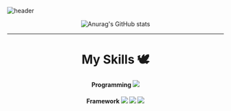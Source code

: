 ![header](https://capsule-render.vercel.app/api?type=cylinder&color=0:FFD1E3,100:BED7DC&height=100&section=header&text=Welcome😊&fontColor=B4B4B8&fontSize=30)

<div align="center">
  
![Anurag's GitHub stats](https://github-readme-stats.vercel.app/api?username=minkyunglee1012&show_icons=true&theme=panda&hides=contribs,prs)

---

<h1> My Skills 🕊️ </h1>


<h4>Programming  <img src="https://img.shields.io/badge/Python-3776AB?style=for-the-badge&logo=Python&logoColor=white"> </h4>
<h4>Framework  <img src="https://img.shields.io/badge/scikitlearn-F7931E?style=for-the-badge&logo=scikit-learn&logoColor=white"> <img src="https://img.shields.io/badge/TensorFlow-FF6F00?style=for-the-badge&logo=TensorFlow&logoColor=white"> <img src="https://img.shields.io/badge/Keras-D00000?style=for-the-badge&logo=Keras&logoColor=white"> </h4>

</div>
<!--
**minkyunglee1012/minkyunglee1012** is a ✨ _special_ ✨ repository because its `README.md` (this file) appears on your GitHub profile.

Here are some ideas to get you started:

- 🔭 I’m currently working on ...
- 🌱 I’m currently learning ...
- 👯 I’m looking to collaborate on ...
- 🤔 I’m looking for help with ...
- 💬 Ask me about ...
- 📫 How to reach me: ...
- 😄 Pronouns: ...
- ⚡ Fun fact: ...
-->
